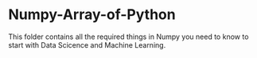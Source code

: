 # Numpy-Array-of-Python
This folder contains all the required things in Numpy you need to know to start with Data Scicence and Machine Learning.
